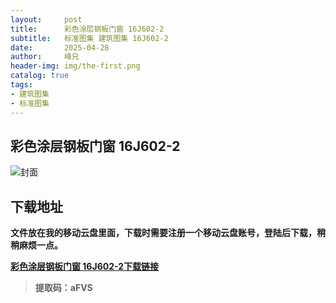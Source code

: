 ```yaml
---
layout:     post
title:      彩色涂层钢板门窗 16J602-2
subtitle:   标准图集 建筑图集 16J602-2
date:       2025-04-28
author:     峰兄
header-img: img/the-first.png
catalog: true
tags:
- 建筑图集
- 标准图集
---
```

## 彩色涂层钢板门窗 16J602-2
![封面](https://pic1.imgdb.cn/item/680e10d658cb8da5c8d047db.png)

## 下载地址 ##
**文件放在我的移动云盘里面，下载时需要注册一个移动云盘账号，登陆后下载，稍稍麻烦一点。**  
  
[**彩色涂层钢板门窗 16J602-2下载链接**](https://caiyun.139.com/m/i?105CpAATnMUrK)

> **提取码：aFVS**
